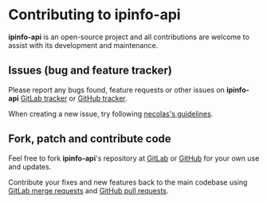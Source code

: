 # Contributing to ipinfo-api

**ipinfo-api** is an open-source project and all contributions are welcome to assist with its
development and maintenance.

## Issues (bug and feature tracker)

Please report any bugs found, feature requests or other issues on
**ipinfo-api** [GitLab tracker][gitlab-issues]
or [GitHub tracker][github-issues].

When creating a new issue, try following [necolas's guidelines][issue-guidelines].

## Fork, patch and contribute code

Feel free to fork **ipinfo-api**'s repository at [GitLab][bot-gitlab]
or [GitHub][bot-github] for your own use and updates.

Contribute your fixes and new features back to the main codebase using
[GitLab merge requests][gitlab-merge-requests]
and [GitHub pull requests][github-pull-requests].

[gitlab-issues]: https://gitlab.com/bot-by/ipinfo-api/-/issues
[github-issues]: https://github.com/bot-by/ipinfo-api/issues
[issue-guidelines]: http://github.com/necolas/issue-guidelines/#readme
[bot-gitlab]: https://gitlab.com/bot-by/ipinfo-api/
[bot-github]: https://github.com/bot-by/ipinfo-api/
[gitlab-merge-requests]: https://docs.gitlab.com/ee/user/project/merge_requests/creating_merge_requests.html
[github-pull-requests]: https://docs.github.com/en/github/collaborating-with-pull-requests/proposing-changes-to-your-work-with-pull-requests/creating-a-pull-request
